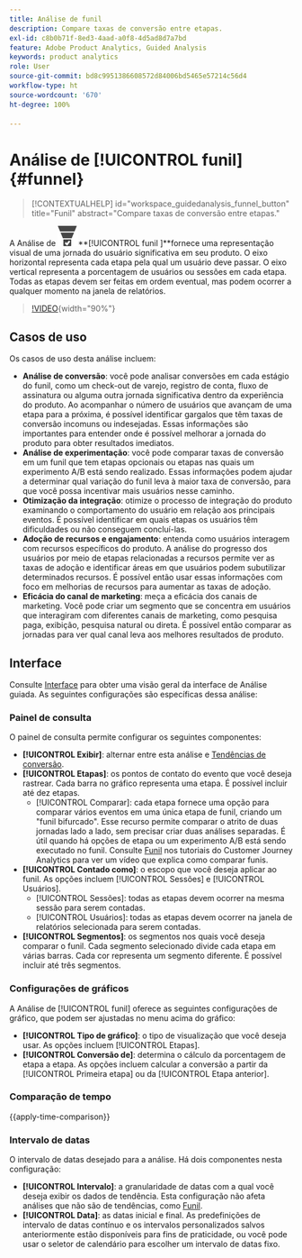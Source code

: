 ```yaml
---
title: Análise de funil
description: Compare taxas de conversão entre etapas.
exl-id: c8b0b71f-8ed3-4aad-a0f8-4d5ad8d7a7bd
feature: Adobe Product Analytics, Guided Analysis
keywords: product analytics
role: User
source-git-commit: bd8c9951386608572d84006bd5465e57214c56d4
workflow-type: ht
source-wordcount: '670'
ht-degree: 100%

---
```


# Análise de [!UICONTROL funil] {#funnel}

<!-- markdownlint-disable MD034 -->

>[!CONTEXTUALHELP]
>id="workspace_guidedanalysis_funnel_button"
>title="Funil"
>abstract="Compare taxas de conversão entre etapas."

<!-- markdownlint-enable MD034 -->

A Análise de ![ConversionFunnel](/help/assets/icons/ConversionFunnel.svg)**[!UICONTROL funil ]**fornece uma representação visual de uma jornada do usuário significativa em seu produto. O eixo horizontal representa cada etapa pela qual um usuário deve passar. O eixo vertical representa a porcentagem de usuários ou sessões em cada etapa. Todas as etapas devem ser feitas em ordem eventual, mas podem ocorrer a qualquer momento na janela de relatórios.

>[!VIDEO](https://video.tv.adobe.com/v/3421663/?quality=12&learn=on){width="90%"}

## Casos de uso

Os casos de uso desta análise incluem:

* **Análise de conversão**: você pode analisar conversões em cada estágio do funil, como um check-out de varejo, registro de conta, fluxo de assinatura ou alguma outra jornada significativa dentro da experiência do produto. Ao acompanhar o número de usuários que avançam de uma etapa para a próxima, é possível identificar gargalos que têm taxas de conversão incomuns ou indesejadas. Essas informações são importantes para entender onde é possível melhorar a jornada do produto para obter resultados imediatos.
* **Análise de experimentação**: você pode comparar taxas de conversão em um funil que tem etapas opcionais ou etapas nas quais um experimento A/B está sendo realizado. Essas informações podem ajudar a determinar qual variação do funil leva à maior taxa de conversão, para que você possa incentivar mais usuários nesse caminho.
* **Otimização da integração**: otimize o processo de integração do produto examinando o comportamento do usuário em relação aos principais eventos. É possível identificar em quais etapas os usuários têm dificuldades ou não conseguem concluí-las.
* **Adoção de recursos e engajamento**: entenda como usuários interagem com recursos específicos do produto. A análise do progresso dos usuários por meio de etapas relacionadas a recursos permite ver as taxas de adoção e identificar áreas em que usuários podem subutilizar determinados recursos. É possível então usar essas informações com foco em melhorias de recursos para aumentar as taxas de adoção.
* **Eficácia do canal de marketing**: meça a eficácia dos canais de marketing. Você pode criar um segmento que se concentra em usuários que interagiram com diferentes canais de marketing, como pesquisa paga, exibição, pesquisa natural ou direta. É possível então comparar as jornadas para ver qual canal leva aos melhores resultados de produto.

## Interface

Consulte [Interface](../overview.md#interface) para obter uma visão geral da interface de Análise guiada. As seguintes configurações são específicas dessa análise:

### Painel de consulta

O painel de consulta permite configurar os seguintes componentes:

* **[!UICONTROL Exibir]**: alternar entre esta análise e [Tendências de conversão](conversion-trends.md).
* **[!UICONTROL Etapas]**: os pontos de contato do evento que você deseja rastrear. Cada barra no gráfico representa uma etapa. É possível incluir até dez etapas.
   * [!UICONTROL Comparar]: cada etapa fornece uma opção para comparar vários eventos em uma única etapa de funil, criando um &quot;funil bifurcado&quot;. Esse recurso permite comparar o atrito de duas jornadas lado a lado, sem precisar criar duas análises separadas. É útil quando há opções de etapa ou um experimento A/B está sendo executado no funil. Consulte [Funil](https://experienceleague.adobe.com/pt-br/docs/customer-journey-analytics-learn/tutorials/guided-analysis/funnel) nos tutoriais do Customer Journey Analytics para ver um vídeo que explica como comparar funis.
* **[!UICONTROL Contado como]**: o escopo que você deseja aplicar ao funil. As opções incluem [!UICONTROL Sessões] e [!UICONTROL Usuários].
   * [!UICONTROL Sessões]: todas as etapas devem ocorrer na mesma sessão para serem contadas.
   * [!UICONTROL Usuários]: todas as etapas devem ocorrer na janela de relatórios selecionada para serem contadas.
* **[!UICONTROL Segmentos]**: os segmentos nos quais você deseja comparar o funil. Cada segmento selecionado divide cada etapa em várias barras. Cada cor representa um segmento diferente. É possível incluir até três segmentos.

### Configurações de gráficos

A Análise de [!UICONTROL funil] oferece as seguintes configurações de gráfico, que podem ser ajustadas no menu acima do gráfico:

* **[!UICONTROL Tipo de gráfico]**: o tipo de visualização que você deseja usar. As opções incluem [!UICONTROL Etapas].
* **[!UICONTROL Conversão de]**: determina o cálculo da porcentagem de etapa a etapa. As opções incluem calcular a conversão a partir da [!UICONTROL Primeira etapa] ou da [!UICONTROL Etapa anterior].

### Comparação de tempo

{{apply-time-comparison}}



### Intervalo de datas

O intervalo de datas desejado para a análise. Há dois componentes nesta configuração:

* **[!UICONTROL Intervalo]**: a granularidade de datas com a qual você deseja exibir os dados de tendência. Esta configuração não afeta análises que não são de tendências, como [Funil](funnel.md).
* **[!UICONTROL Data]**: as datas inicial e final. As predefinições de intervalo de datas contínuo e os intervalos personalizados salvos anteriormente estão disponíveis para fins de praticidade, ou você pode usar o seletor de calendário para escolher um intervalo de datas fixo.

<!--
## Example

See below for an example of the analysis.

![Funnel time compare](../assets/funnel-compare.png)

-->
